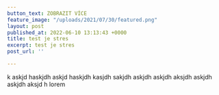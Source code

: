 ```yaml
---
button_text: ZOBRAZIT VÍCE
feature_image: "/uploads/2021/07/30/featured.png"
layout: post
published_at: 2022-06-10 13:13:43 +0000
title: test je stres
excerpt: test je stres
post_url: ''

---
```

k askjd haskjdh askjd haskjdh kasjdh sakjdh askjdh askjdh aksjdh askjdh askjdh aksjd h lorem
